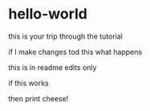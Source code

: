 # hello-world
this is your trip through the tutorial

if I make changes tod this what happens

this is in readme edits only

if this works

then print cheese!
